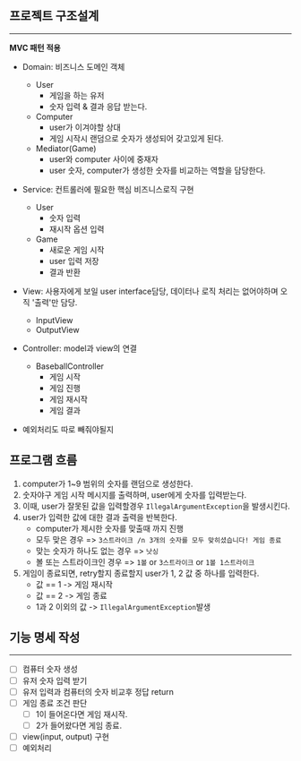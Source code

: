 ## 프로젝트 구조설계
<hr>

**MVC 패턴 적용**
- Domain: 비즈니스 도메인 객체
  - User
    - 게임을 하는 유저
    - 숫자 입력 & 결과 응답 받는다.
  - Computer
    - user가 이겨야할 상대
    - 게임 시작시 랜덤으로 숫자가 생성되어 갖고있게 된다.
  - Mediator(Game)
    - user와 computer 사이에 중재자
    - user 숫자, computer가 생성한 숫자를 비교하는 역할을 담당한다.

- Service: 컨트롤러에 필요한 핵심 비즈니스로직 구현
  - User
    - 숫자 입력
    - 재시작 옵션 입력
  - Game
    - 새로운 게임 시작
    - user 입력 저장
    - 결과 반환

- View: 사용자에게 보일 user interface담당, 데이터나 로직 처리는 없어야하며 오직 '출력'만 담당.
  - InputView
  - OutputView
- Controller: model과 view의 연결
  - BaseballController
    - 게임 시작
    - 게임 진행
    - 게임 재시작
    - 게임 결과

- 예외처리도 따로 빼줘야될지

## 프로그램 흐름
1. computer가 1~9 범위의 숫자를 랜덤으로 생성한다. 
2. 숫자야구 게임 시작 메시지를 출력하며, user에게 숫자를 입력받는다.
3. 이때, user가 잘못된 값을 입력할경우 `IllegalArgumentException`을 발생시킨다.
4. user가 입력한 값에 대한 결과 출력을 반복한다.
   - computer가 제시한 숫자를 맞출때 까지 진행
   - 모두 맞은 경우 => `3스트라이크 /n 3개의 숫자를 모두 맞히셨습니다! 게임 종료`
   - 맞는 숫자가 하나도 없는 경우 => `낫싱`
   - 볼 또는 스트라이크인 경우 => `1볼` or `3스트라이크` or `1볼 1스트라이크`
5. 게임이 종료되면, retry할지 종료할지 user가 1, 2 값 중 하나를 입력한다.
   - 값 == 1 -> 게임 재시작
   - 값 == 2 -> 게임 종료
   - 1과 2 이외의 값 -> `IllegalArgumentException`발생
## 기능 명세 작성
<hr>

- [ ] 컴퓨터 숫자 생성
- [ ] 유저 숫자 입력 받기
- [ ] 유저 입력과 컴퓨터의 숫자 비교후 정답 return
- [ ] 게임 종료 조건 판단
  - [ ] 1이 들어온다면 게임 재시작.
  - [ ] 2가 들어왔다면 게임 종료.
- [ ] view(input, output) 구현
- [ ] 예외처리
